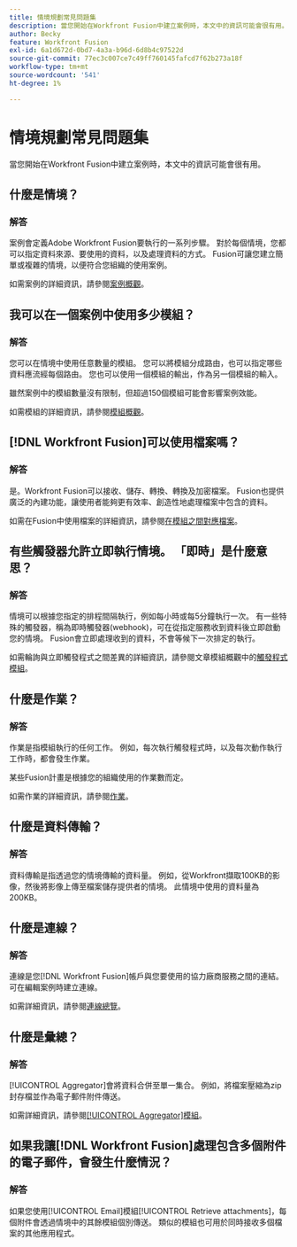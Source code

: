 ```yaml
---
title: 情境規劃常見問題集
description: 當您開始在Workfront Fusion中建立案例時，本文中的資訊可能會很有用。
author: Becky
feature: Workfront Fusion
exl-id: 6a1d672d-0bd7-4a3a-b96d-6d8b4c97522d
source-git-commit: 77ec3c007ce7c49ff760145fafcd7f62b273a18f
workflow-type: tm+mt
source-wordcount: '541'
ht-degree: 1%

---
```


# 情境規劃常見問題集

當您開始在Workfront Fusion中建立案例時，本文中的資訊可能會很有用。

## 什麼是情境？

### 解答

案例會定義Adobe Workfront Fusion要執行的一系列步驟。 對於每個情境，您都可以指定資料來源、要使用的資料，以及處理資料的方式。 Fusion可讓您建立簡單或複雜的情境，以便符合您組織的使用案例。

如需案例的詳細資訊，請參閱[案例概觀](/help/workfront-fusion/get-started-with-fusion/understand-fusion/scenario-overview.md)。

## 我可以在一個案例中使用多少模組？

### 解答

您可以在情境中使用任意數量的模組。 您可以將模組分成路由，也可以指定哪些資料應流經每個路由。 您也可以使用一個模組的輸出，作為另一個模組的輸入。

雖然案例中的模組數量沒有限制，但超過150個模組可能會影響案例效能。

如需模組的詳細資訊，請參閱[模組概觀](/help/workfront-fusion/get-started-with-fusion/understand-fusion/module-overview.md)。

## [!DNL Workfront Fusion]可以使用檔案嗎？

### 解答

是。Workfront Fusion可以接收、儲存、轉換、轉換及加密檔案。 Fusion也提供廣泛的內建功能，讓使用者能夠更有效率、創造性地處理檔案中包含的資料。

如需在Fusion中使用檔案的詳細資訊，請參閱[在模組之間對應檔案](/help/workfront-fusion/create-scenarios/map-data/map-files.md)。

## 有些觸發器允許立即執行情境。 「即時」是什麼意思？

### 解答

情境可以根據您指定的排程間隔執行，例如每小時或每5分鐘執行一次。 有一些特殊的觸發器，稱為即時觸發器(webhook)，可在從指定服務收到資料後立即啟動您的情境。 Fusion會立即處理收到的資料，不會等候下一次排定的執行。

如需輪詢與立即觸發程式之間差異的詳細資訊，請參閱文章模組概觀中的[觸發程式模組](/help/workfront-fusion/get-started-with-fusion/understand-fusion/module-overview.md#trigger-modules)。

## 什麼是作業？

### 解答

作業是指模組執行的任何工作。 例如，每次執行觸發程式時，以及每次動作執行工作時，都會發生作業。

某些Fusion計畫是根據您的組織使用的作業數而定。

如需作業的詳細資訊，請參閱[作業](/help/workfront-fusion/set-up-and-manage-workfront-fusion/licensing-operations-overview/operations-in-workfront-fusion.md)。

## 什麼是資料傳輸？

### 解答

資料傳輸是指透過您的情境傳輸的資料量。 例如，從Workfront擷取100KB的影像，然後將影像上傳至檔案儲存提供者的情境。 此情境中使用的資料量為200KB。

## 什麼是連線？

### 解答

連線是您[!DNL Workfront Fusion]帳戶與您要使用的協力廠商服務之間的連結。 可在編輯案例時建立連線。

如需詳細資訊，請參閱[連線總覽](/help/workfront-fusion/get-started-with-fusion/understand-fusion/connection-overview.md)。

## 什麼是彙總？

### 解答

[!UICONTROL Aggregator]會將資料合併至單一集合。 例如，將檔案壓縮為zip封存檔並作為電子郵件附件傳送。

如需詳細資訊，請參閱[[!UICONTROL Aggregator]模組](/help/workfront-fusion/references/modules/aggregator-module.md)。

## 如果我讓[!DNL Workfront Fusion]處理包含多個附件的電子郵件，會發生什麼情況？

### 解答

如果您使用[!UICONTROL Email]模組[!UICONTROL Retrieve attachments]，每個附件會透過情境中的其餘模組個別傳送。 類似的模組也可用於同時接收多個檔案的其他應用程式。

